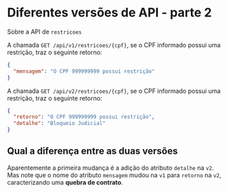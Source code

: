 # Diferentes versões de API - parte 2

Sobre a API de `restricoes`

A chamada `GET /api/v1/restricoes/{cpf}`, se o CPF informado possui uma restrição, traz o seguinte retorno:

```json
{
  "mensagem": "O CPF 999999999 possui restrição"
}
```

A chamada `GET /api/v2/restricoes/{cpf}`, se o CPF informado possui uma restrição, traz o seguinte retorno:

```json
{
  "retorno": "O CPF 999999999 possui restrição",
  "detalhe": "Bloqueio Judicial"
}
```

## Qual a diferença entre as duas versões

Aparentemente a primeira mudança é a adição do atributo `detalhe` na `v2`. Mas note que o nome do atributo `mensagem` mudou na `v1` para `retorno` na `v2`, caracterizando uma **quebra de contrato**.

